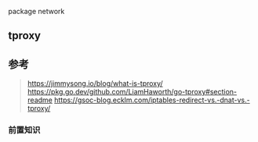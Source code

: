 package network

## tproxy

## 参考

> https://jimmysong.io/blog/what-is-tproxy/
> https://pkg.go.dev/github.com/LiamHaworth/go-tproxy#section-readme
> https://gsoc-blog.ecklm.com/iptables-redirect-vs.-dnat-vs.-tproxy/

### 前置知识





